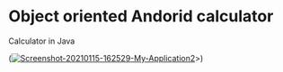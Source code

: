 # Object oriented Andorid calculator
Calculator in Java

(<a href="https://ibb.co/hBcTGXk"><img src="https://i.ibb.co/gSdc0vG/Screenshot-20210115-162529-My-Application2.jpg" alt="Screenshot-20210115-162529-My-Application2" border="0"></a>>)
